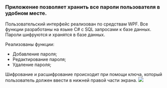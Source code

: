 ### Приложение позволяет хранить все пароли пользователя в удобном месте.

Пользовательский интерфейс реализован по средствам WPF.
Все функции разработаны на языке C# с SQL запросами к базе данных.
Пароли шифруются и хранятся в базе данных.

Реализованы функции:
- Добавление пароля;
- Редактирование пароля;
- Удаление пароля;

Шифрование и расшифрование происходит при помощи ключа, который пользователь должен ввести в нижней правой части экрана.
<img src="https://user-images.githubusercontent.com/46212492/160850207-a88ae726-95fc-4e9c-8bc5-27014394a7c4.png">
